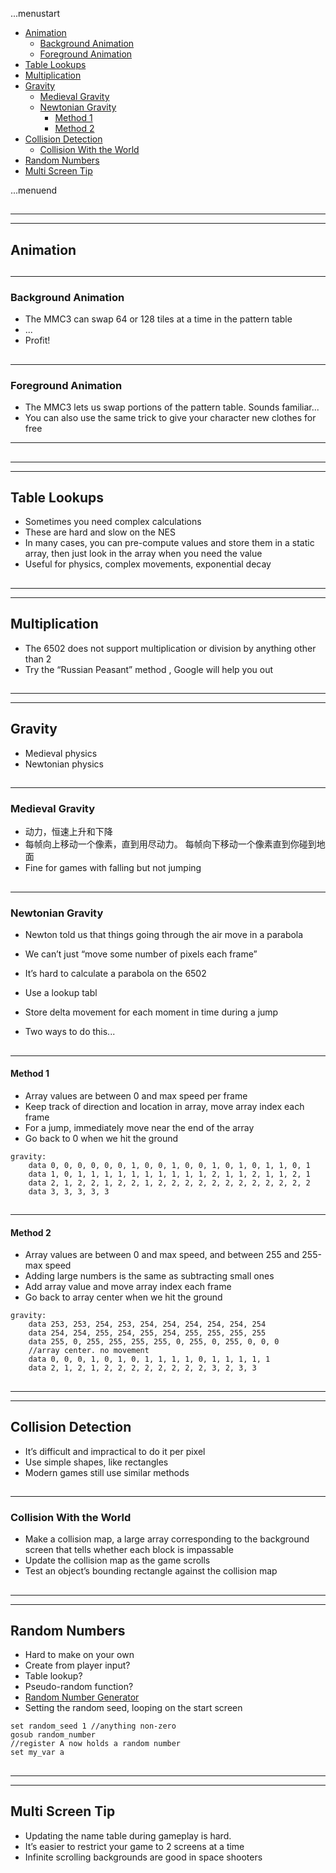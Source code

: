 ...menustart

 - [Animation](#d6b6b668dbca9d4fe774bb654226ebe3)
     - [Background Animation](#c87a166e11fb99213223ddf51c8cdeac)
     - [Foreground Animation](#d27cc692fc43fca6feacc1980376121c)
 - [Table Lookups](#76db24a47c02220e22261b8f3bf8d234)
 - [Multiplication](#27d1a1f7b7c2180e5b20ce9e3d00e2dd)
 - [Gravity](#8a88c39cef668fb55f188af09665bd40)
     - [Medieval Gravity](#bd9dd7759c72f57d845756556fa0c205)
     - [Newtonian Gravity](#f09a84d05e283d0a7ecbdc304afe0b49)
         - [Method 1](#0af22311af134aa540b3b2b2fbe2fa7f)
         - [Method 2](#b86fb9e8934136d5437dc71d6ab91381)
 - [Collision Detection](#80510f89fc1266584e56100ac9542431)
     - [Collision With the World](#7e3ad1a4bbc4cd79349d4882fa804474)
 - [Random Numbers](#b01f4acabfe6b0d87f5755fd625ae328)
 - [Multi Screen Tip](#84f9dc667da5eb12656a392a17553be4)

...menuend


<h2 id="d6b6b668dbca9d4fe774bb654226ebe3"></h2>

-----
-----

## Animation

<h2 id="c87a166e11fb99213223ddf51c8cdeac"></h2>

-----

### Background Animation

 - The MMC3 can swap 64 or 128 tiles at a time in the pattern table
 - ...
 - Profit!

<h2 id="d27cc692fc43fca6feacc1980376121c"></h2>

-----

### Foreground Animation

 - The MMC3 lets us swap portions of the pattern table. Sounds familiar...
 - You can also use the same trick to give your character new clothes for free 

--- 

<h2 id="76db24a47c02220e22261b8f3bf8d234"></h2>

-----
-----

## Table Lookups

 - Sometimes you need complex calculations
 - These are hard and slow on the NES
 - In many cases, you can pre-compute values and store them in a static array, then just look in the array when you need the value
 - Useful for physics, complex movements, exponential decay

<h2 id="27d1a1f7b7c2180e5b20ce9e3d00e2dd"></h2>

-----
-----

## Multiplication

 - The 6502 does not support multiplication or division by anything other than 2
 - Try the “Russian Peasant” method , Google will help you out

<h2 id="8a88c39cef668fb55f188af09665bd40"></h2>

-----
-----

## Gravity

 - Medieval physics
 - Newtonian physics

<h2 id="bd9dd7759c72f57d845756556fa0c205"></h2>

-----

### Medieval Gravity

 - 动力，恒速上升和下降
 - 每帧向上移动一个像素，直到用尽动力。 每帧向下移动一个像素直到你碰到地面
 - Fine for games with falling but not jumping

<h2 id="f09a84d05e283d0a7ecbdc304afe0b49"></h2>

-----

### Newtonian Gravity

 - Newton told us that things going through the air move in a parabola
 - We can’t just “move some number of pixels each frame”
 - It’s hard to calculate a parabola on the 6502

 - Use a lookup tabl
 - Store delta movement for each moment in time during a jump
 - Two ways to do this...

<h2 id="0af22311af134aa540b3b2b2fbe2fa7f"></h2>

-----

#### Method 1

 - Array values are between 0 and max speed per frame 
 - Keep track of direction and location in array, move array index each frame
 - For a jump, immediately move near the end of the array
 - Go back to 0 when we hit the ground

```
gravity:
    data 0, 0, 0, 0, 0, 0, 1, 0, 0, 1, 0, 0, 1, 0, 1, 0, 1, 1, 0, 1
    data 1, 0, 1, 1, 1, 1, 1, 1, 1, 1, 1, 1, 2, 1, 1, 2, 1, 1, 2, 1
    data 2, 1, 2, 2, 1, 2, 2, 1, 2, 2, 2, 2, 2, 2, 2, 2, 2, 2, 2, 2
    data 3, 3, 3, 3, 3
```

<h2 id="b86fb9e8934136d5437dc71d6ab91381"></h2>

-----

#### Method 2

 - Array values are between 0 and max speed, and between 255 and 255-max speed
 - Adding large numbers is the same as subtracting small ones
 - Add array value and move array index each frame
 - Go back to array center when we hit the ground

```
gravity:
    data 253, 253, 254, 253, 254, 254, 254, 254, 254, 254
    data 254, 254, 255, 254, 255, 254, 255, 255, 255, 255
    data 255, 0, 255, 255, 255, 255, 0, 255, 0, 255, 0, 0, 0
    //array center. no movement
    data 0, 0, 0, 1, 0, 1, 0, 1, 1, 1, 1, 0, 1, 1, 1, 1, 1
    data 2, 1, 2, 1, 2, 2, 2, 2, 2, 2, 2, 2, 3, 2, 3, 3
```

<h2 id="80510f89fc1266584e56100ac9542431"></h2>

-----
-----

## Collision Detection

 - It’s difficult and impractical to do it per pixel
 - Use simple shapes, like rectangles
 - Modern games still use similar methods
 
<h2 id="7e3ad1a4bbc4cd79349d4882fa804474"></h2>

-----

### Collision With the World

 - Make a collision map, a large array corresponding to the background screen that tells whether each block is impassable
 - Update the collision map as the game scrolls
 - Test an object’s bounding rectangle against the collision map 


<h2 id="b01f4acabfe6b0d87f5755fd625ae328"></h2>

-----
-----

## Random Numbers

 - Hard to make on your own
 - Create from player input?
 - Table lookup?
 - Pseudo-random function?
 - [Random Number Generator ](https://raw.githubusercontent.com/mebusy/notes/master/codes/nbasic_codes/random.bas)
 - Setting the random seed, looping on the start screen

```
set random_seed 1 //anything non-zero
gosub random_number
//register A now holds a random number
set my_var a
```

<h2 id="84f9dc667da5eb12656a392a17553be4"></h2>

-----
-----

## Multi Screen Tip

 - Updating the name table during gameplay is hard.
 - It’s easier to restrict your game to 2 screens at a time
 - Infinite scrolling backgrounds are good in space shooters


